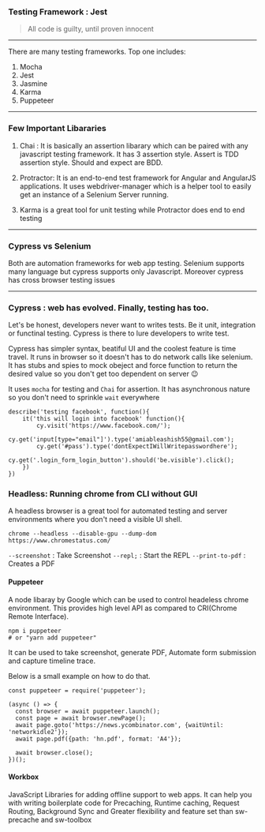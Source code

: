 ### Testing Framework : Jest

> All code is guilty, until proven innocent

---

There are many testing frameworks. Top one includes:
1. Mocha
1. Jest 
1. Jasmine 
1. Karma
1. Puppeteer


---
### Few Important Libararies
1. Chai : It is basically an assertion libarary which can be paired with any javascript testing framework. It has 
3 assertion style. Assert is TDD assertion style. Should and expect are BDD.

1. Protractor: It is an end-to-end test framework for Angular and AngularJS applications. It uses webdriver-manager which is a helper tool to easily get an instance of a Selenium Server running.

1. Karma is a great tool for unit testing while Protractor does end to end testing




---
### Cypress vs Selenium
Both are automation frameworks for web app testing. Selenium supports many language but cypress supports only Javascript. Moreover cypress has cross browser testing issues

---
### Cypress : web has evolved. Finally, testing has too.
Let's be honest, developers never want to writes tests. Be it unit, integration or functinal testing. Cypress is there to lure developers to write test.

Cypress has simpler syntax, beatiful UI and the coolest feature is time travel. It runs in browser so it doesn't has to do network calls like selenium. It has stubs and spies to mock obeject and force function to return the desired value so you don't get too dependent on server :wink:

It uses `mocha` for testing and `Chai` for assertion. It has asynchronous nature so you don't need to sprinkle `wait` everywhere 

```
describe('testing facebook', function(){
    it('this will login into facebook' function(){
        cy.visit('https://www.facebook.com/');
        cy.get('input[type="email"]').type('amiableashish55@gmail.com');
        cy.get('#pass').type('dontExpectIWillWritepasswordhere');
        cy.get('.login_form_login_button').should('be.visible').click();
    })
})

```

### Headless: Running chrome from CLI without GUI
A headless browser is a great tool for automated testing and server environments where you don't need a visible UI shell.

```
chrome --headless --disable-gpu --dump-dom https://www.chromestatus.com/
```

`--screenshot` : Take Screenshot
`--repl;` : Start the REPL 
`--print-to-pdf` : Creates a PDF


#### Puppeteer
A node libaray by Google which can be used to control headeless chrome environment. This provides high level API as compared to CRI(Chrome Remote Interface).

```
npm i puppeteer
# or "yarn add puppeteer"
```

It can be used to take screenshot, generate PDF, Automate form submission and capture timeline trace.

Below is a small example on how to do that.
```
const puppeteer = require('puppeteer');

(async () => {
  const browser = await puppeteer.launch();
  const page = await browser.newPage();
  await page.goto('https://news.ycombinator.com', {waitUntil: 'networkidle2'});
  await page.pdf({path: 'hn.pdf', format: 'A4'});

  await browser.close();
})();
```


#### Workbox
JavaScript Libraries for adding offline support to web apps. It can help you with writing boilerplate code for Precaching,  Runtime caching, Request Routing,
 Background Sync and Greater flexibility and feature set than sw-precache and sw-toolbox